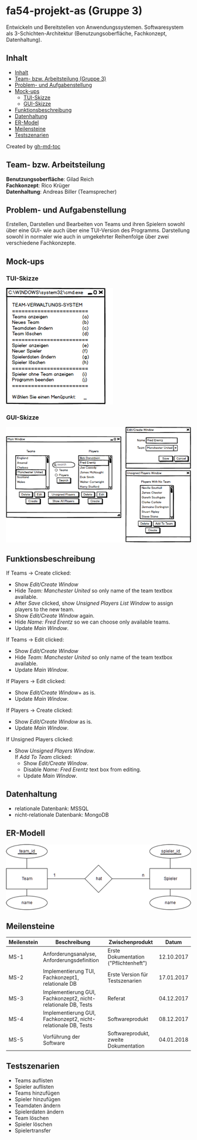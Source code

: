 # fa54-projekt-as (Gruppe 3)

Entwickeln und Bereitstellen von Anwendungssystemen. Softwaresystem als 3-Schichten-Architektur (Benutzungsoberfläche, Fachkonzept, Datenhaltung).

## Inhalt

* [Inhalt](#inhalt)
* [Team\- bzw\. Arbeitsteilung (Gruppe 3)](#team--bzw-arbeitsteilung-gruppe-3)
* [Problem\- und Aufgabenstellung](#problem--und-aufgabenstellung)
* [Mock\-ups](#mock-ups)
  * [TUI\-Skizze](#tui-skizze)
  * [GUI\-Skizze](#gui-skizze)
* [Funktionsbeschreibung](#funktionsbeschreibung)
* [Datenhaltung](#datenhaltung)
* [ER\-Model](#er-model)
* [Meilensteine](#meilensteine)
* [Testszenarien](#testszenarien)


Created by [gh-md-toc](https://github.com/ekalinin/github-markdown-toc.go)

## Team- bzw. Arbeitsteilung

**Benutzungsoberfläche**: Gilad Reich  
**Fachkonzept**: Rico Krüger  
**Datenhaltung**: Andreas Biller (Teamsprecher)  

## Problem- und Aufgabenstellung

Erstellen, Darstellen und Bearbeiten von Teams und ihren Spielern sowohl über eine GUI- wie auch über eine TUI-Version des Programms. Darstellung sowohl in normaler wie auch in umgekehrter Reihenfolge über zwei verschiedene Fachkonzepte.  

## Mock-ups

### TUI-Skizze

![Text User Interface](/pictures/TUI_Mockup.png)

### GUI-Skizze

![Text User Interface](/pictures/GUI_Mockup.png)

## Funktionsbeschreibung

If Teams -> Create clicked:  
- Show *Edit/Create Window*  
- Hide *Team: Manchester United* so only name of the team textbox available.  
- After *Save* clicked, show *Unsigned Players List Window* to assign players to the new team.  
- Show *Edit/Create Window* again.  
- Hide *Name: Fred Erentz* so we can choose only available teams.  
- Update *Main Window*.  

If Teams -> Edit clicked:  
- Show *Edit/Create Window*  
- Hide *Team: Manchester United* so only name of the team textbox available.  
- Update *Main Window*.  

If Players -> Edit clicked:  
- Show *Edit/Create Window*+ as is.  
- Update *Main Window*.  

If Players -> Create clicked:  
- Show *Edit/Create Window* as is.  
- Update *Main Window*.  

If Unsigned Players clicked:  
- Show *Unsigned Players Window*.  
  If *Add To Team* clicked:  
  - Show *Edit/Create Window*.  
  - Disable *Name: Fred Erentz* text box from editing.  
  - Update *Main Window*.  

## Datenhaltung

- relationale Datenbank: MSSQL  
- nicht-relationale Datenbank: MongoDB  

## ER-Modell

![Entitytype Relationshiptype Modell](/pictures/ER_Model.png)

## Meilensteine

**Meilenstein** | **Beschreibung** | **Zwischenprodukt** | **Datum**
--- | --- | --- | --- 
MS-1 | Anforderungsanalyse, Anforderungsdefinition | Erste Dokumentation ("Pflichtenheft") | 12.10.2017
MS-2 | Implementierung TUI, Fachkonzept1, relationale DB | Erste Version für Testszenarien | 17.01.2017
MS-3 | Implementierung GUI, Fachkonzept2, nicht-relationale DB, Tests | Referat | 04.12.2017
MS-4 | Implementierung GUI, Fachkonzept2, nicht-relationale DB, Tests | Softwareprodukt | 08.12.2017
MS-5 | Vorführung der Software | Softwareprodukt, zweite Dokumentation | 04.01.2018

## Testszenarien

- Teams auflisten
- Spieler auflisten
- Teams hinzufügen
- Spieler hinzufügen
- Teamdaten ändern
- Spielerdaten ändern
- Team löschen
- Spieler löschen
- Spielertransfer

